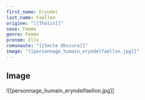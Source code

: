 ```yaml
---
first_name: Eryndel
last_name: Faëllon
origine: "[[Thalis]]"
sexe: Femme
genre: Femme
pronom: Elle
comunaute: "[[Secte Obscura]]"
image: "[[personnage_humain_eryndelfaellon.jpg]]"
---
```


## Image
![[personnage_humain_eryndelfaellon.jpg]]